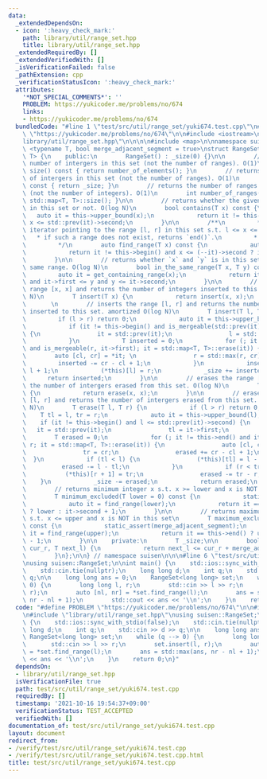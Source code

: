 ```yaml
---
data:
  _extendedDependsOn:
  - icon: ':heavy_check_mark:'
    path: library/util/range_set.hpp
    title: library/util/range_set.hpp
  _extendedRequiredBy: []
  _extendedVerifiedWith: []
  _isVerificationFailed: false
  _pathExtension: cpp
  _verificationStatusIcon: ':heavy_check_mark:'
  attributes:
    '*NOT_SPECIAL_COMMENTS*': ''
    PROBLEM: https://yukicoder.me/problems/no/674
    links:
    - https://yukicoder.me/problems/no/674
  bundledCode: "#line 1 \"test/src/util/range_set/yuki674.test.cpp\"\n#define PROBLEM\
    \ \"https://yukicoder.me/problems/no/674\"\n\n#include <iostream>\n\n#line 1 \"\
    library/util/range_set.hpp\"\n\n\n\n#include <map>\n\nnamespace suisen {\n\ntemplate\
    \ <typename T, bool merge_adjacent_segment = true>\nstruct RangeSet : public std::map<T,\
    \ T> {\n    public:\n        RangeSet() : _size(0) {}\n\n        // returns the\
    \ number of intergers in this set (not the number of ranges). O(1)\n        T\
    \ size() const { return number_of_elements(); }\n        // returns the number\
    \ of intergers in this set (not the number of ranges). O(1)\n        T number_of_elements()\
    \ const { return _size; }\n        // returns the number of ranges in this set\
    \ (not the number of integers). O(1)\n        int number_of_ranges() const { return\
    \ std::map<T, T>::size(); }\n\n        // returns whether the given integer is\
    \ in this set or not. O(log N)\n        bool contains(T x) const {\n         \
    \   auto it = this->upper_bound(x);\n            return it != this->begin() and\
    \ x <= std::prev(it)->second;\n        }\n\n        /**\n         * returns the\
    \ iterator pointing to the range [l, r] in this set s.t. l <= x <= r.\n      \
    \   * if such a range does not exist, returns `end()`.\n         * O(log N)\n\
    \         */\n        auto find_range(T x) const {\n            auto it = this->upper_bound(x);\n\
    \            return it != this->begin() and x <= (--it)->second ? it : this->end();\n\
    \        }\n\n        // returns whether `x` and `y` is in this set and in the\
    \ same range. O(log N)\n        bool in_the_same_range(T x, T y) const {\n   \
    \         auto it = get_containing_range(x);\n            return it != this->end()\
    \ and it->first <= y and y <= it->second;\n        }\n\n        // inserts the\
    \ range [x, x] and returns the number of integers inserted to this set. O(log\
    \ N)\n        T insert(T x) {\n            return insert(x, x);\n        }\n \
    \       \n        // inserts the range [l, r] and returns the number of integers\
    \ inserted to this set. amortized O(log N)\n        T insert(T l, T r) {\n   \
    \         if (l > r) return 0;\n            auto it = this->upper_bound(l);\n\
    \            if (it != this->begin() and is_mergeable(std::prev(it)->second, l))\
    \ {\n                it = std::prev(it);\n                l = std::min(l, it->first);\n\
    \            }\n            T inserted = 0;\n            for (; it != this->end()\
    \ and is_mergeable(r, it->first); it = std::map<T, T>::erase(it)) {\n        \
    \        auto [cl, cr] = *it; \n                r = std::max(r, cr);\n       \
    \         inserted -= cr - cl + 1;\n            }\n            inserted += r -\
    \ l + 1;\n            (*this)[l] = r;\n            _size += inserted;\n      \
    \      return inserted;\n        }\n\n        // erases the range [x, x] and returns\
    \ the number of intergers erased from this set. O(log N)\n        T erase(T x)\
    \ {\n            return erase(x, x);\n        }\n\n        // erases the range\
    \ [l, r] and returns the number of intergers erased from this set. amortized O(log\
    \ N)\n        T erase(T l, T r) {\n            if (l > r) return 0;\n        \
    \    T tl = l, tr = r;\n            auto it = this->upper_bound(l);\n        \
    \    if (it != this->begin() and l <= std::prev(it)->second) {\n             \
    \   it = std::prev(it);\n                tl = it->first;\n            }\n    \
    \        T erased = 0;\n            for (; it != this->end() and it->first <=\
    \ r; it = std::map<T, T>::erase(it)) {\n                auto [cl, cr] = *it;\n\
    \                tr = cr;\n                erased += cr - cl + 1;\n          \
    \  }\n            if (tl < l) {\n                (*this)[tl] = l - 1;\n      \
    \          erased -= l - tl;\n            }\n            if (r < tr) {\n     \
    \           (*this)[r + 1] = tr;\n                erased -= tr - r;\n        \
    \    }\n            _size -= erased;\n            return erased;\n        }\n\n\
    \        // returns minimum integer x s.t. x >= lower and x is NOT in this set\n\
    \        T minimum_excluded(T lower = 0) const {\n            static_assert(merge_adjacent_segment);\n\
    \            auto it = find_range(lower);\n            return it == this->end()\
    \ ? lower : it->second + 1;\n        }\n\n        // returns maximum integer x\
    \ s.t. x <= upper and x is NOT in this set\n        T maximum_excluded(T upper)\
    \ const {\n            static_assert(merge_adjacent_segment);\n            auto\
    \ it = find_range(upper);\n            return it == this->end() ? upper : it->first\
    \ - 1;\n        }\n\n    private:\n        T _size;\n\n        bool is_mergeable(T\
    \ cur_r, T next_l) {\n            return next_l <= cur_r + merge_adjacent_segment;\n\
    \        }\n};\n\n} // namespace suisen\n\n\n#line 6 \"test/src/util/range_set/yuki674.test.cpp\"\
    \nusing suisen::RangeSet;\n\nint main() {\n    std::ios::sync_with_stdio(false);\n\
    \    std::cin.tie(nullptr);\n    long long d;\n    int q;\n    std::cin >> d >>\
    \ q;\n\n    long long ans = 0;\n    RangeSet<long long> set;\n    while (q -->\
    \ 0) {\n        long long l, r;\n        std::cin >> l >> r;\n        set.insert(l,\
    \ r);\n        auto [nl, nr] = *set.find_range(l);\n        ans = std::max(ans,\
    \ nr - nl + 1);\n        std::cout << ans << '\\n';\n    }\n    return 0;\n}\n"
  code: "#define PROBLEM \"https://yukicoder.me/problems/no/674\"\n\n#include <iostream>\n\
    \n#include \"library/util/range_set.hpp\"\nusing suisen::RangeSet;\n\nint main()\
    \ {\n    std::ios::sync_with_stdio(false);\n    std::cin.tie(nullptr);\n    long\
    \ long d;\n    int q;\n    std::cin >> d >> q;\n\n    long long ans = 0;\n   \
    \ RangeSet<long long> set;\n    while (q --> 0) {\n        long long l, r;\n \
    \       std::cin >> l >> r;\n        set.insert(l, r);\n        auto [nl, nr]\
    \ = *set.find_range(l);\n        ans = std::max(ans, nr - nl + 1);\n        std::cout\
    \ << ans << '\\n';\n    }\n    return 0;\n}"
  dependsOn:
  - library/util/range_set.hpp
  isVerificationFile: true
  path: test/src/util/range_set/yuki674.test.cpp
  requiredBy: []
  timestamp: '2021-10-16 19:54:37+09:00'
  verificationStatus: TEST_ACCEPTED
  verifiedWith: []
documentation_of: test/src/util/range_set/yuki674.test.cpp
layout: document
redirect_from:
- /verify/test/src/util/range_set/yuki674.test.cpp
- /verify/test/src/util/range_set/yuki674.test.cpp.html
title: test/src/util/range_set/yuki674.test.cpp
---
```

